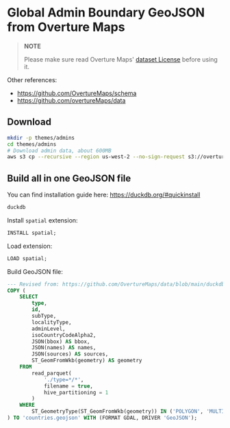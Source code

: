 # Global Admin Boundary GeoJSON from Overture Maps

> **NOTE**
>
> Please make sure read Overture Maps'
> [dataset License](https://github.com/OvertureMaps/schema/blob/v0.5.0/README.md)
> before using it.

Other references:

- <https://github.com/OvertureMaps/schema>
- <https://github.com/overtureMaps/data>

## Download

```bash
mkdir -p themes/admins
cd themes/admins
# Download admin data, about 600MB
aws s3 cp --recursive --region us-west-2 --no-sign-request s3://overturemaps-us-west-2/release/2023-07-26-alpha.0/theme=admins/ .
```

## Build all in one GeoJSON file

You can find installation guide here: <https://duckdb.org/#quickinstall>

```bash
duckdb
```

Install `spatial` extension:

```sql
INSTALL spatial;
```

Load extension:

```sql
LOAD spatial;
```

Build GeoJSON file:

```sql
--- Revised from: https://github.com/OvertureMaps/data/blob/main/duckdb_queries/admins.sql
COPY (
    SELECT
        type,
        id,
        subType,
        localityType,
        adminLevel,
        isoCountryCodeAlpha2,
        JSON(bbox) AS bbox,
        JSON(names) AS names,
        JSON(sources) AS sources,
        ST_GeomFromWkb(geometry) AS geometry
    FROM
        read_parquet(
            './type=*/*',
            filename = true,
            hive_partitioning = 1
        )
    WHERE
        ST_GeometryType(ST_GeomFromWkb(geometry)) IN ('POLYGON', 'MULTIPOLYGON')
) TO 'countries.geojson' WITH (FORMAT GDAL, DRIVER 'GeoJSON');
```
